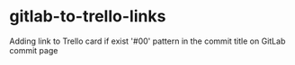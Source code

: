 # gitlab-to-trello-links
Adding link to Trello card if exist '#00' pattern in the commit title on GitLab commit page

